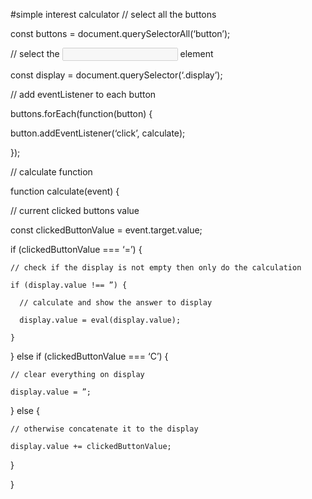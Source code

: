 #simple interest calculator
// select all the buttons

const buttons = document.querySelectorAll(‘button’);

// select the <input type=”text” class=”display” disabled> element

const display = document.querySelector(‘.display’);

// add eventListener to each button

buttons.forEach(function(button) {

  button.addEventListener(‘click’, calculate);

});

// calculate function

function calculate(event) {

  // current clicked buttons value

  const clickedButtonValue = event.target.value;

  if (clickedButtonValue === ‘=’) {

    // check if the display is not empty then only do the calculation

    if (display.value !== ”) {

      // calculate and show the answer to display

      display.value = eval(display.value);

    }

  } else if (clickedButtonValue === ‘C’) {

    // clear everything on display

    display.value = ”;

  } else {

    // otherwise concatenate it to the display

    display.value += clickedButtonValue;


  }

}
